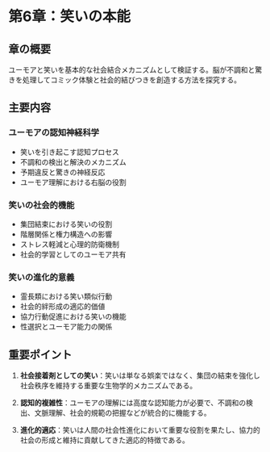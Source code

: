 # 第6章：笑いの本能

## 章の概要
ユーモアと笑いを基本的な社会結合メカニズムとして検証する。脳が不調和と驚きを処理してコミック体験と社会的結びつきを創造する方法を探究する。

## 主要内容

### ユーモアの認知神経科学
- 笑いを引き起こす認知プロセス
- 不調和の検出と解決のメカニズム
- 予期違反と驚きの神経反応
- ユーモア理解における右脳の役割

### 笑いの社会的機能
- 集団結束における笑いの役割
- 階層関係と権力構造への影響
- ストレス軽減と心理的防衛機制
- 社会的学習としてのユーモア共有

### 笑いの進化的意義
- 霊長類における笑い類似行動
- 社会的絆形成の適応的価値
- 協力行動促進における笑いの機能
- 性選択とユーモア能力の関係

## 重要ポイント

1. **社会接着剤としての笑い**：笑いは単なる娯楽ではなく、集団の結束を強化し社会秩序を維持する重要な生物学的メカニズムである。

2. **認知的複雑性**：ユーモアの理解には高度な認知能力が必要で、不調和の検出、文脈理解、社会的規範の把握などが統合的に機能する。

3. **進化的適応**：笑いは人間の社会性進化において重要な役割を果たし、協力的社会の形成と維持に貢献してきた適応的特徴である。
